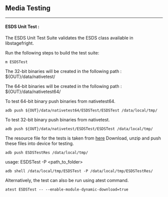 ## Media Testing ##
---
#### ESDS Unit Test :
The ESDS Unit Test Suite validates the ESDS class available in libstagefright.

Run the following steps to build the test suite:
```
m ESDSTest
```

The 32-bit binaries will be created in the following path : ${OUT}/data/nativetest/

The 64-bit binaries will be created in the following path : ${OUT}/data/nativetest64/

To test 64-bit binary push binaries from nativetest64.
```
adb push ${OUT}/data/nativetest64/ESDSTest/ESDSTest /data/local/tmp/
```

To test 32-bit binary push binaries from nativetest.
```
adb push ${OUT}/data/nativetest/ESDSTest/ESDSTest /data/local/tmp/
```

The resource file for the tests is taken from [here](https://storage.googleapis.com/android_media/frameworks/av/media/libstagefright/tests/ESDS/ESDSTestRes-1.0.zip)
Download, unzip and push these files into device for testing.

```
adb push ESDSTestRes /data/local/tmp/
```

usage: ESDSTest -P \<path_to_folder\>
```
adb shell /data/local/tmp/ESDSTest -P /data/local/tmp/ESDSTestRes/
```
Alternatively, the test can also be run using atest command.

```
atest ESDSTest -- --enable-module-dynamic-download=true
```
